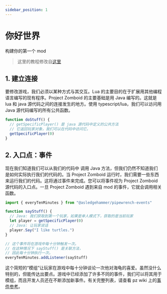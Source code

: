 ```yaml
---
sidebar_position: 1
---
```


# 你好世界

构建你的第一个 mod

> 这里的教程修改自[这里](https://theindiestone.com/forums/index.php?/topic/61-robomats-modding-tutorials-updated-12112013/)

<!-- 开始该节教程前，默认你已掌握 `typescript` 且已了解 [TypescriptToLua 的注意事项](https://typescripttolua.github.io/docs/caveats/) -->

## 1. 建立连接

要修改游戏，我们必须以某种方式与其交互。Lua 的主要目的在于扩展用其他编程语言编写的现有程序。Project Zomboid 的主要基础是用 Java 编写的。这就是 lua 和 java 源代码之间的连接发生的地方。使用 typescript/lua，我们可以访问用 Java 源代码编写的所有公共函数。

```typescript
function doStuff() {
  // getSpecificPlayer() 是 java 源代码中定义的公共方法
  // 它返回玩家对象，我们可以在代码中访问它。
  getSpecificPlayer(0)
}
```

## 2. 入口点：事件

现在我们知道我们可以从我们的代码中 调用 Java 方法，但我们仍然不知道我们是如何实际执行我们的代码的。当 Project Zomboid 运行时，我们需要一些东西来运行我们的代码。这将通过事件来完成。您可以将事件视为 Project Zomboid 源代码的入口点。一旦 Project Zomboid 遇到来自 mod 的事件，它就会调用相关函数。

```typescript
import { everyTenMinutes } from "@asledgehammer/pipewrench-events"

function sayStuff() {
  // Java: 我们获取到第一个玩家，如果是单人模式下，获取的是当前玩家
  let player = getSpecificPlayer(0)
  // Java: 让玩家说话
  player.Say("I like turtles.")
}

// 这个事件将在游戏中每十分钟触发一次。
// 在这种情况下 sayStuff() 是关联方法，
// 因此每十分钟执行一次。
everyTenMinutes.addListener(sayStuff)
```

这个简短的“模组”让玩家在游戏中每十分钟谈论一次他对海龟的喜爱。虽然没什么特别的，但能传达出要点。游戏中已经添加了许多不同的事件，我们可以将其用于模组，而且开发人员还在不断添加新事件。有关完整列表，请查看 pz wiki 上的[事件参考](https://pzwiki.net/wiki/Lua_event)。
